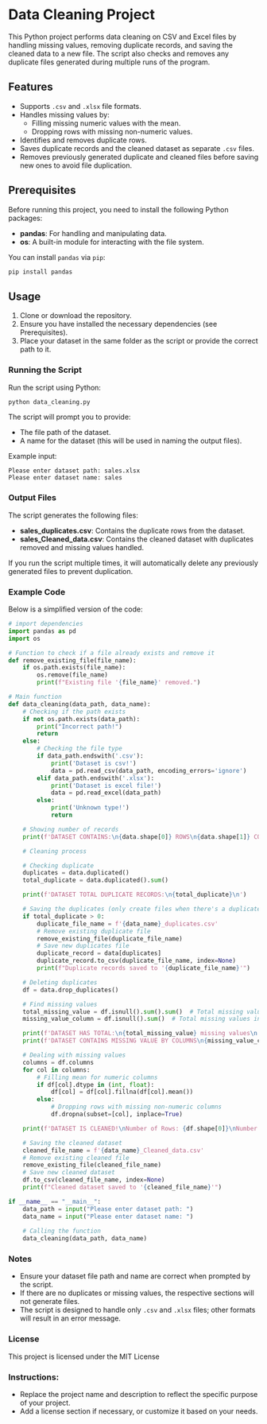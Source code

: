 
# Data Cleaning Project

This Python project performs data cleaning on CSV and Excel files by handling missing values, removing duplicate records, and saving the cleaned data to a new file. The script also checks and removes any duplicate files generated during multiple runs of the program.

## Features

- Supports `.csv` and `.xlsx` file formats.
- Handles missing values by:
  - Filling missing numeric values with the mean.
  - Dropping rows with missing non-numeric values.
- Identifies and removes duplicate rows.
- Saves duplicate records and the cleaned dataset as separate `.csv` files.
- Removes previously generated duplicate and cleaned files before saving new ones to avoid file duplication.

## Prerequisites

Before running this project, you need to install the following Python packages:

- **pandas**: For handling and manipulating data.
- **os**: A built-in module for interacting with the file system.

You can install `pandas` via `pip`:

```bash
pip install pandas
```

## Usage

1. Clone or download the repository.
2. Ensure you have installed the necessary dependencies (see Prerequisites).
3. Place your dataset in the same folder as the script or provide the correct path to it.

### Running the Script

Run the script using Python:

```bash
python data_cleaning.py
```

The script will prompt you to provide:
- The file path of the dataset.
- A name for the dataset (this will be used in naming the output files).

Example input:

```
Please enter dataset path: sales.xlsx
Please enter dataset name: sales
```

### Output Files

The script generates the following files:
- **sales_duplicates.csv**: Contains the duplicate rows from the dataset.
- **sales_Cleaned_data.csv**: Contains the cleaned dataset with duplicates removed and missing values handled.

If you run the script multiple times, it will automatically delete any previously generated files to prevent duplication.

### Example Code

Below is a simplified version of the code:

```python
# import dependencies
import pandas as pd
import os

# Function to check if a file already exists and remove it
def remove_existing_file(file_name):
    if os.path.exists(file_name):
        os.remove(file_name)
        print(f"Existing file '{file_name}' removed.")

# Main function
def data_cleaning(data_path, data_name):
    # Checking if the path exists
    if not os.path.exists(data_path):
        print("Incorrect path!")
        return
    else:
        # Checking the file type
        if data_path.endswith('.csv'):
            print('Dataset is csv!')
            data = pd.read_csv(data_path, encoding_errors='ignore')
        elif data_path.endswith('.xlsx'):
            print('Dataset is excel file!')
            data = pd.read_excel(data_path)
        else:
            print('Unknown type!')
            return

    # Showing number of records
    print(f'DATASET CONTAINS:\n{data.shape[0]} ROWS\n{data.shape[1]} COLUMNS\n')

    # Cleaning process

    # Checking duplicate
    duplicates = data.duplicated()
    total_duplicate = data.duplicated().sum()

    print(f'DATASET TOTAL DUPLICATE RECORDS:\n{total_duplicate}\n')

    # Saving the duplicates (only create files when there's a duplicate value)
    if total_duplicate > 0:
        duplicate_file_name = f'{data_name}_duplicates.csv'
        # Remove existing duplicate file
        remove_existing_file(duplicate_file_name)
        # Save new duplicates file
        duplicate_record = data[duplicates]
        duplicate_record.to_csv(duplicate_file_name, index=None)
        print(f"Duplicate records saved to '{duplicate_file_name}'")

    # Deleting duplicates
    df = data.drop_duplicates()

    # Find missing values
    total_missing_value = df.isnull().sum().sum()  # Total missing values
    missing_value_column = df.isnull().sum()  # Total missing values in each column

    print(f'DATASET HAS TOTAL:\n{total_missing_value} missing values\n')
    print(f'DATASET CONTAINS MISSING VALUE BY COLUMNS\n{missing_value_column}')

    # Dealing with missing values
    columns = df.columns
    for col in columns:
        # Filling mean for numeric columns
        if df[col].dtype in (int, float):
            df[col] = df[col].fillna(df[col].mean())
        else:
            # Dropping rows with missing non-numeric columns
            df.dropna(subset=[col], inplace=True)

    print(f'DATASET IS CLEANED!\nNumber of Rows: {df.shape[0]}\nNumber of Columns: {df.shape[1]}')

    # Saving the cleaned dataset
    cleaned_file_name = f'{data_name}_Cleaned_data.csv'
    # Remove existing cleaned file
    remove_existing_file(cleaned_file_name)
    # Save new cleaned dataset
    df.to_csv(cleaned_file_name, index=None)
    print(f"Cleaned dataset saved to '{cleaned_file_name}'")

if __name__ == "__main__":
    data_path = input("Please enter dataset path: ")
    data_name = input("Please enter dataset name: ")
    
    # Calling the function
    data_cleaning(data_path, data_name)
```

### Notes

- Ensure your dataset file path and name are correct when prompted by the script.
- If there are no duplicates or missing values, the respective sections will not generate files.
- The script is designed to handle only `.csv` and `.xlsx` files; other formats will result in an error message.
  
### License

This project is licensed under the MIT License

### Instructions:
- Replace the project name and description to reflect the specific purpose of your project.
- Add a license section if necessary, or customize it based on your needs.
